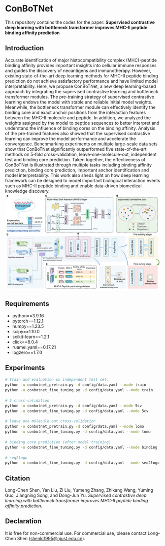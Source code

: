 # ConBoTNet
This repository contains the codes for the paper: **Supervised contrastive deep learning with bottleneck transformer improves MHC-II peptide binding affinity prediction**
## Introduction 
Accurate identification of major histocompatibility complex (MHC)-peptide binding affinity provides important insights into cellular immune responses and guides the discovery of neoantigens and immunotherapy. However, existing state-of-the-art deep learning methods for MHC-II peptide binding prediction do not achieve satisfactory performance and have limited model interpretability. Here, we propose ConBoTNet, a new deep learning-based approach by integrating the supervised contrastive learning and bottleneck transformer modules. The pre-training strategy of supervised contrastive learning endows the model with stable and reliable initial model weights. Meanwhile, the bottleneck transformer module can effectively identify the binding core and exact anchor positions from the interaction features between the MHC-II molecule and peptide. In addition, we analyzed the weights assigned by the model to peptide sequences to better interpret and understand the influence of binding cores on the binding affinity. Analysis of the pre-trained features also showed that the supervised contrastive learning can improve the model performance and accelerate the convergence. Benchmarking experiments on multiple large-scale data sets show that ConBoTNet significantly outperformed five state-of-the-art methods on 5-fold cross-validation, leave-one-molecule-out, independent test and binding core prediction. Taken together, the effectiveness of ConBoTNet is illustrated through multiple tasks including binding affinity prediction, binding core prediction, important anchor identification and model interpretability. This work also sheds light on how deep learning framework can be designed to model important biological interaction events such as MHC-II peptide binding and enable data-driven biomedical knowledge discovery.
![figure](./figure/Figure-1.png)
## Requirements
* python==3.9.16
* pytorch==1.12.1
* numpy==1.23.5
* scipy==1.10.0
* scikit-learn==1.2.1
* click==8.0.4
* ruamel.yaml==0.17.21
* logzero==1.7.0

## Experiments
```bash
# train and evaluation on independent test set.
python -u conbotnet_pretrain.py -d config/data.yaml --mode train
python -u conbotnet_fine_tuning.py -d config/data.yaml --mode train

# 5 cross-validation
python -u conbotnet_pretrain.py -d config/data.yaml --mode 5cv
python -u conbotnet_fine_tuning.py -d config/data.yaml --mode 5cv

# leave one molecule out cross-validation
python -u conbotnet_pretrain.py -d config/data.yaml --mode lomo
python -u conbotnet_fine_tuning.py -d config/data.yaml --mode lomo

# binding core prediction (after model training)
python -u conbotnet_fine_tuning.py -d config/data.yaml --mode binding

# seq2logo
python -u conbotnet_fine_tuning.py -d config/data.yaml --mode seq2logo
```

## Citation
Long-Chen Shen, Yan Liu, Zi Liu, Yumeng Zhang, Zhikang Wang, Yuming Guo, Jiangning Song, and Dong-Jun Yu. *Supervised contrastive deep learning with bottleneck transformer improves MHC-II peptide binding affinity prediction*.

## Declaration
It is free for non-commercial use. For commercial use, please contact Long-Chen Shen (shenlc1995@njust.edu.cn).
